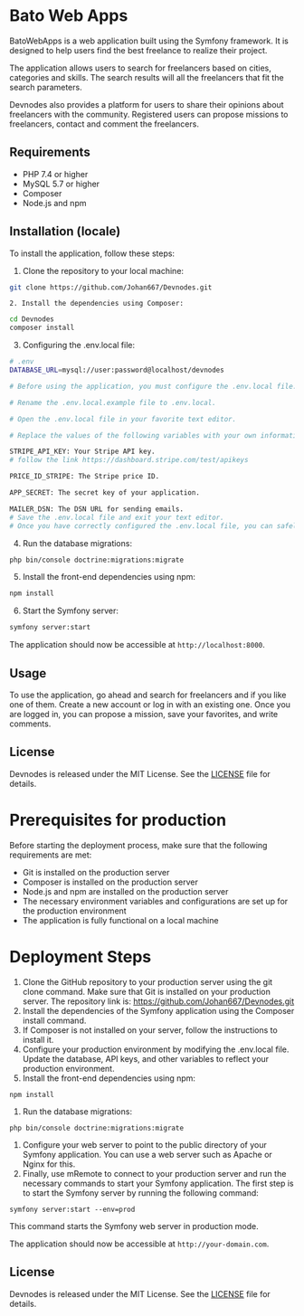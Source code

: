 # Bato Web Apps

BatoWebApps is a web application built using the Symfony framework. It is designed to help users find the best freelance to realize their project.

The application allows users to search for freelancers based on cities, categories and skills. The search results will all the freelancers that fit the search parameters.

Devnodes also provides a platform for users to share their opinions about freelancers with the community. Registered users can propose missions to freelancers, contact and comment the freelancers.

## Requirements

- PHP 7.4 or higher
- MySQL 5.7 or higher
- Composer
- Node.js and npm

## Installation (locale)

To install the application, follow these steps:

1. Clone the repository to your local machine:

```bash
git clone https://github.com/Johan667/Devnodes.git
```

	2. Install the dependencies using Composer:

```bash
cd Devnodes
composer install
```

3. Configuring the .env.local file:

```bash
# .env
DATABASE_URL=mysql://user:password@localhost/devnodes

# Before using the application, you must configure the .env.local file. This file contains sensitive information such as API keys and database identifiers, so it should not be shared publicly.

# Rename the .env.local.example file to .env.local.

# Open the .env.local file in your favorite text editor.

# Replace the values of the following variables with your own information:

STRIPE_API_KEY: Your Stripe API key.
# follow the link https://dashboard.stripe.com/test/apikeys

PRICE_ID_STRIPE: The Stripe price ID.

APP_SECRET: The secret key of your application.

MAILER_DSN: The DSN URL for sending emails.
# Save the .env.local file and exit your text editor.
# Once you have correctly configured the .env.local file, you can safely use the application. Remember to keep your .env.local file private and never share it with unauthorized parties

```

4. Run the database migrations:

```bash
php bin/console doctrine:migrations:migrate
```

5. Install the front-end dependencies using npm:

```bash
npm install
```

6. Start the Symfony server:

```bash
symfony server:start
```

The application should now be accessible at `http://localhost:8000`.

## Usage

To use the application, go ahead and search for freelancers and if you like one of them. Create a new account or log in with an existing one. Once you are logged in, you can propose a mission, save your favorites, and write comments.

## License

Devnodes is released under the MIT License. See the [LICENSE](https://chat.openai.com/LICENSE) file for details.

# Prerequisites for production

Before starting the deployment process, make sure that the following requirements are met:

- Git is installed on the production server
- Composer is installed on the production server
- Node.js and npm are installed on the production server
- The necessary environment variables and configurations are set up for the production environment
- The application is fully functional on a local machine

# Deployment Steps

1. Clone the GitHub repository to your production server using the git clone command. Make sure that Git is installed on your production server. The repository link is: https://github.com/Johan667/Devnodes.git
2. Install the dependencies of the Symfony application using the Composer install command.
3. If Composer is not installed on your server, follow the instructions to install it.
4. Configure your production environment by modifying the .env.local file. Update the database, API keys, and other variables to reflect your production environment.
5. Install the front-end dependencies using npm:

```
npm install
```

1. Run the database migrations:

```
php bin/console doctrine:migrations:migrate
```

1. Configure your web server to point to the public directory of your Symfony application. You can use a web server such as Apache or Nginx for this.
2. Finally, use mRemote to connect to your production server and run the necessary commands to start your Symfony application. The first step is to start the Symfony server by running the following command:

```
symfony server:start --env=prod
```

This command starts the Symfony web server in production mode.

The application should now be accessible at `http://your-domain.com`.

## License

Devnodes is released under the MIT License. See the [LICENSE](https://chat.openai.com/LICENSE) file for details.